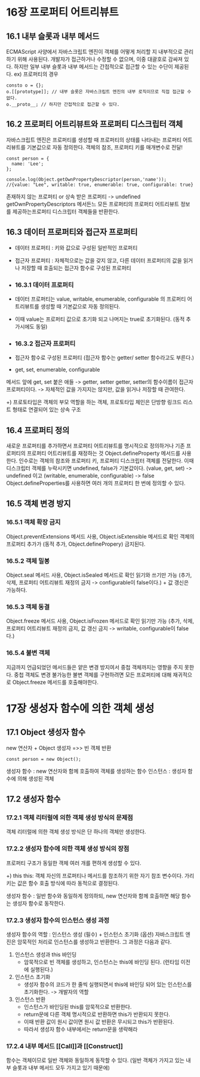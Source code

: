 # 16장 프로퍼티 어트리뷰트

## 16.1 내부 슬롯과 내부 메서드
ECMAScript 사양에서 자바스크립트 엔진이 객체를 어떻게 처리할 지 내부적으로 관리하기 위해 사용된다. 
개발자가 접근하거나 수정할 수 없으며, 이중 대괄호로 감싸져 있다.
하지만 일부 내부 슬롯과 내부 메서드는 간접적으로 접근할 수 있는 수단이 제공된다.
ex) 프로퍼티의 경우
```
consto o = {};
o.[[prototype]]; // 내부 슬롯은 자바스크립트 엔진의 내부 로직이므로 직접 접근할 수 없다.
o.__proto__; // 하지만 간접적으로 접근할 수 있다.
```

## 16.2 프로퍼티 어트리뷰트와 프로퍼티 디스크립터 객체
자바스크립트 엔진은 프로퍼티를 생성할 때 프로퍼티의 상태를 나타내는 프로퍼티 어트리뷰트를 기본값으로 자동 정의한다.
객체의 참조, 프로퍼티 키를 매개변수로 전달!
```
const person = {
  name: 'Lee';
};

console.log(Object.getOwnPropertyDescriptor(person,'name'));
//{value: "Lee", writable: true, enumerable: true, configurable: true}
```
존재하지 않는 프로퍼티 or 상속 받은 프로퍼티 -> undefined
getOwnPropertyDescriptors 메서든느 모든 프로퍼티의 프로퍼티 어트리뷰트 정보를 제공하는프로퍼티 디스크립터 객체들을 반환한다.

## 16.3 데이터 프로퍼티와 접근자 프로퍼티
- 데이터 프로퍼티 : 키와 값으로 구성된 일반적인 프로퍼티
- 접근자 프로퍼티 : 자체적으로는 값을 갖지 않고, 다른 데이터 프로퍼티의 값을 읽거나 저장할 때 호출되는 접근자 함수로 구성된 프로퍼티

- ### 16.3.1 데이터 프로퍼티
- 데이터 프로퍼티는 value, writable, enumerable, configurable 의 프로퍼티 어트리뷰트를 생성할 때 기본값으로 자동 정의된다.
- 이때 value는 프로퍼티 값으로 초기화 되고 나머지는 true로 초기화된다. (동적 추가시에도 동일)

- ### 16.3.2 접근자 프로퍼티
- 접근자 함수로 구성된 프로퍼티 (접근자 함수는 getter/ setter 함수라고도 부른다.)
- get, set, enumerable, configurable

메서드 앞에 get, set 붙은 애들 -> getter, setter
getter, setter의 함수이름이 접근자 프로퍼티이다. -> 자체적인 값을 가지지는 않지만, 값을 읽거나 저장할 때 관여한다.

+) 프로토타입은 객체의 부모 역할을 하는 객체, 프로토타입 체인은 단방향 링크드 리스트 형태로 연결되어 있는 상속 구조

## 16.4 프로퍼티 정의
새로운 프로퍼티를 추가하면서 프로퍼티 어트리뷰트를 명시적으로 정의하거나 기존 프로퍼티의 프로퍼티 어트리뷰트를 재정하는 것
Object.defineProperty 메서드를 사용한다.
인수로는 객체의 참조와 프로퍼티 키, 프로퍼티 디스크립터 객체를 전달한다.
이때 디스크립터 객체를 누락시키면 undefined, false가 기본값이다. (value, get, set) -> undefined 이고 (writable, enumerable, configurable) -> false
Object.defineProperties를 사용하면 여러 개의 프로퍼티 한 번에 정의할 수 있다.

## 16.5 객체 변경 방지
### 16.5.1 객체 확장 금지
Object.preventExtensions 메서드 사용, Object.isExtensible 메서드로 확인
객체의 프로퍼티 추가가 (동적 추가, Object.definePropery) 금지된다.

### 16.5.2 객체 밀봉
Object.seal 메서드 사용, Object.isSealed 메서드로 확인
읽기와 쓰기만 가능 (추가, 삭제, 프로퍼티 어트리뷰트 재정의 금지 -> configurable이 false이다.) + 값 갱신은 가능하다.

### 16.5.3 객체 동결
Object.freeze 메서드 사용, Object.isFrozen 메서드로 확인
읽기만 가능 (추가, 삭제, 프로퍼티 어트리뷰트 재정의 금지, 값 갱신 금지 -> writable, configurable이 false다.)

### 16.5.4 불변 객체
지금까지 언급되었던 메서드들은 얕은 변경 방지여서 중첩 객체까지는 영향을 주지 못한다.
중첩 객체도 변경 불가능한 불변 객체를 구현하려면 모든 프로퍼티에 대해 재귀적으로 Object.freeze 메서드를 호출해야한다.

# 17장 생성자 함수에 의한 객체 생성
## 17.1 Object 생성자 함수
new 연산자 + Object 생성자 =>> 빈 객체 반환
```
const person = new Object();
```
생성자 함수 : new 연산자와 함께 호출하여 객체를 생성하는 함수
인스턴스 : 생성자 함수에 의해 생성된 객체

## 17.2 생성자 함수
### 17.2.1 객체 리터럴에 의한 객체 생성 방식의 문제점
객체 리터럴에 의한 객체 생성 방식은 단 하나의 객체만 생성한다.
### 17.2.2 생성자 함수에 의한 객체 생성 방식의 장점
프로퍼티 구조가 동일한 객체 여러 개를 편하게 생성할 수 있다.

+) this
this: 객체 자신의 프로퍼티나 메서드를 참조하기 위한 자기 참조 변수이다.
가리키는 값은 함수 호출 방식에 따라 동적으로 결정된다.

생성자 함수 : 일반 함수와 동일하게 정의하되, new 연산자와 함께 호출하면 해당 함수는 생성자 함수로 동작한다.

### 17.2.3 생성자 함수의 인스턴스 생성 과정
생성자 함수의 역할 : 인스턴스 생성 (필수) + 인스턴스 초기화 (옵션)
자바스크립트 엔진은 암묵적인 처리로 인스턴스를 생성하고 반환한다. 그 과정은 다음과 같다.
1. 인스턴스 생성과 this 바인딩
   - 암묵적으로 빈 객체를 생성하고, 인스턴스는 this에 바인딩 된다. (런타임 이전에 실행된다.)
2. 인스턴스 초기화
   - 생성자 함수의 코드가 한 줄씩 실행되면서 this에 바인딩 되어 있는 인스턴스를 초기화한다. -> 개발자의 역할
3. 인스턴스 반환
   - 인스턴스가 바인딩된 this를 암묵적으로 반환한다.
   - return문에 다른 객체 명시적으로 반환하면 this가 반환되지 못한다.
   - 이때 반환 값이 원시 값이면 원시 값 반환은 무시되고 this가 반환된다.
   - 따라서 생성자 함수 내부에서는 return문을 생략해라
### 17.2.4 내부 메서드 [[Call]]과  [[Construct]]
함수는 객체이므로 일반 객체와 동일하게 동작할 수 있다. (일반 객체가 가지고 있는 내부 슬롯과 내부 메서드 모두 가지고 있기 때문에)
